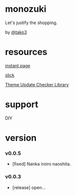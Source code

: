 # monozuki

Let's justify the shopping.

by [@tako3](https://twitter.com/tako3)

# resources

[instant.page](https://instant.page/)

[slick](http://kenwheeler.github.io/slick/)

[Theme Update Checker Library](http://w-shadow.com/)

# support

DIY

# version

### v0.0.5

- [fixed] Nanka iroiro naoshita.

### v0.0.3

- [release] open...
